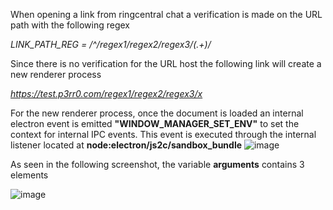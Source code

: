 
When opening a link from ringcentral chat a verification is made on the URL path with the following regex

*LINK_PATH_REG = /^\/regex1\/regex2\/regex3\/(.+)/*

Since there is no verification for the URL host the following link will create a new renderer process

*https://test.p3rr0.com/regex1/regex2/regex3/x*

For the new renderer process, once the document is loaded an internal electron event is emitted **"WINDOW_MANAGER_SET_ENV"** to set the context for internal IPC events.
This event is executed through the internal listener located at **node:electron/js2c/sandbox_bundle**
![image](https://github.com/user-attachments/assets/2c33533b-5838-4867-bde4-30d5b1fe54ea)

As seen in the following screenshot, the variable **arguments** contains 3 elements

![image](https://github.com/user-attachments/assets/233335cb-cad0-4f8d-9c25-855e9b15dae7)
